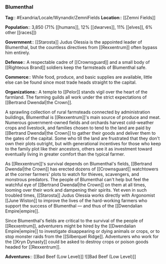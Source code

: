 ### Blumenthal
**Tag**:: #Exandria/Locale/Wynandir/ZemniFields
**Location**:: [[Zemni Fields]]

**Population**:: 3,850 (71% [[humans]], 12% [[dwarves]], 11% [[elves]], 6% other [[races]])

**Government**:: [[Starosta]] Judus Olessia is the appointed leader of Blumenthal, but the countless directives from [[Rexxentrum]] often bypass him entirely.

**Defense**:: A respectable cadre of [[Crownsguard]] and a small body of [[Righteous Brand]] soldiers keep the farmsteads of Blumenthal safe.

**Commerce**:: While food, produce, and basic supplies are available, little else can be found since most trade heads straight to the capital.

**Organizations**:: A temple to [[Pelor]] stands vigil over the heart of the farmland. The farming guilds all work under the strict expectations of [[Bertrand Dwendal|the Crown]].

A sprawling collection of rural farmsteads connected by administration buildings, Blumenthal is [[Rexxentrum]]'s main source of produce and meat. Numerous government-owned fields and orchards harvest cold-weather crops and livestock, and families chosen to tend to the land are paid by [[Bertrand Dwendal|the Crown]] to gather their goods and deliver them to the gates of the capital. Some who till the land are frustrated that they don't own their plots outright, but with generational incentives for those who keep to the family plot like their ancestors, others see it as investment toward eventually living in greater comfort than the typical farmer.

As [[Rexxentrum]]'s survival depends on Blumenthal's fields, [[Bertrand Dwendal|the Crown]] has erected dozens of [[Crownsguard]] watchtowers at the corner farmers' plots to watch for thieves, scavengers, and monstrous predators. The people of Blumenthal can't help but feel the watchful eye of [[Bertrand Dwendal|the Crown]] on them at all times, looming over their work and dampening their spirits. Yet even in such troubled times, [[Starosta]] Judus Olessia works directly with Argonomist [[June Wiston]] to improve the lives of the hard-working farmers who support the success of Blumenthal — and thus of the [[Dwendalian Empire|empire]].

Since Blumenthal's fields are critical to the survival of the people of [[Rexxentrum]], adventurers might be hired by the [[Dwendalian Empire|empire]] to investigate disappearing or dying animals or crops, or to stop monster raids from the [[Silberquel Ridge]]. Adventurers who work for the [[Kryn Dynasty]] could be asked to destroy crops or poison goods headed for [[Rexxentrum]].

**Adventures**:: [[Bad Beef (Low Level)]]
![[Bad Beef (Low Level)]]